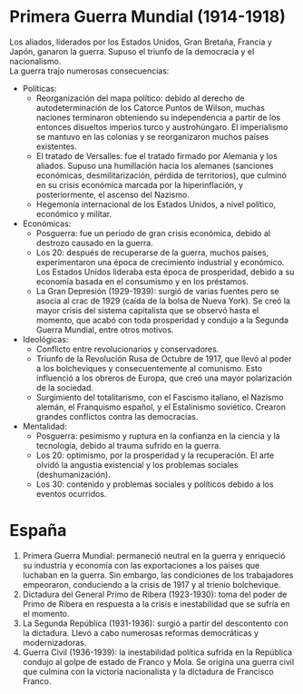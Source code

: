 # Primera Guerra Mundial (1914-1918)
Los aliados, liderados por los Estados Unidos, Gran Bretaña, Francia y Japón, ganaron la guerra. Supuso el triunfo de la democracia y el nacionalismo.  
La guerra trajo numerosas consecuencias:
- Políticas:
    - Reorganización del mapa político: debido al derecho de autodeterminación de los Catorce Puntos de Wilson, muchas naciones terminaron obteniendo su independencia a partir de los entonces disueltos imperios turco y austrohúngaro. El imperialismo se mantuvo en las colonias y se reorganizaron muchos países existentes.
    - El tratado de Versalles: fue el tratado firmado por Alemania y los aliados. Supuso una humillación hacia los alemanes (sanciones económicas, desmilitarización, pérdida de territorios), que culminó en su crisis económica marcada por la hiperinflación, y posteriormente, el ascenso del Nazismo.
    - Hegemonía internacional de los Estados Unidos, a nivel político, económico y militar.
- Económicas:
    - Posguerra: fue un periodo de gran crisis económica, debido al destrozo causado en la guerra.
    - Los 20: después de recuperarse de la guerra, muchos países, experimentaron una época de crecimiento industrial y económico. Los Estados Unidos lideraba esta época de prosperidad, debido a su economía basada en el consumismo y en los préstamos.
    - La Gran Depresión (1929-1939): surgió de varias fuentes pero se asocia al crac de 1929 (caída de la bolsa de Nueva York). Se creó la mayor crisis del sistema capitalista que se observó hasta el momento, que acabó con toda prosperidad y condujo a la Segunda Guerra Mundial, entre otros motivos.
- Ideológicas:
    - Conflicto entre revolucionarios y conservadores.
    - Triunfo de la Revolución Rusa de Octubre de 1917, que llevó al poder a los bolcheviques y consecuentemente al comunismo. Esto influenció a los obreros de Europa, que creó una mayor polarización de la sociedad.
    - Surgimiento del totalitarismo, con el Fascismo italiano, el Nazismo alemán, el Franquismo español, y el Estalinismo soviético. Crearon grandes conflictos contra las democracias.
- Mentalidad:
    - Posguerra: pesimismo y ruptura en la confianza en la ciencia y la tecnología, debido al trauma sufrido en la guerra.
    - Los 20: optimismo, por la prosperidad y la recuperación. El arte olvidó la angustia existencial y los problemas sociales (deshumanización).
    - Los 30: contenido y problemas sociales y políticos debido a los eventos ocurridos.

# España

1. Primera Guerra Mundial: permaneció neutral en la guerra y enriqueció su industria y economía con las exportaciones a los países que luchaban en la guerra. Sin embargo, las condiciones de los trabajadores empeoraron, conduciendo a la crisis de 1917 y al trienio bolchevique.
2. Dictadura del General Primo de Ribera (1923-1930): toma del poder de Primo de Ribera en respuesta a la crisis e inestabilidad que se sufría en el momento.
3. La Segunda República (1931-1936): surgió a partir del descontento con la dictadura. Llevó a cabo numerosas reformas democráticas y modernizadoras.
4. Guerra Civil (1936-1939): la inestabilidad política sufrida en la República condujo al golpe de estado de Franco y Mola. Se origina una guerra civil que culmina con la victoria nacionalista y la dictadura de Francisco Franco.